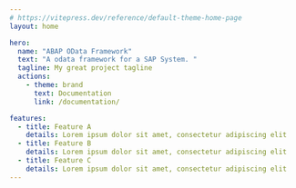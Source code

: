 ```yaml
---
# https://vitepress.dev/reference/default-theme-home-page
layout: home

hero:
  name: "ABAP OData Framework"
  text: "A odata framework for a SAP System. "
  tagline: My great project tagline
  actions:
    - theme: brand
      text: Documentation
      link: /documentation/

features:
  - title: Feature A
    details: Lorem ipsum dolor sit amet, consectetur adipiscing elit
  - title: Feature B
    details: Lorem ipsum dolor sit amet, consectetur adipiscing elit
  - title: Feature C
    details: Lorem ipsum dolor sit amet, consectetur adipiscing elit
---
```


